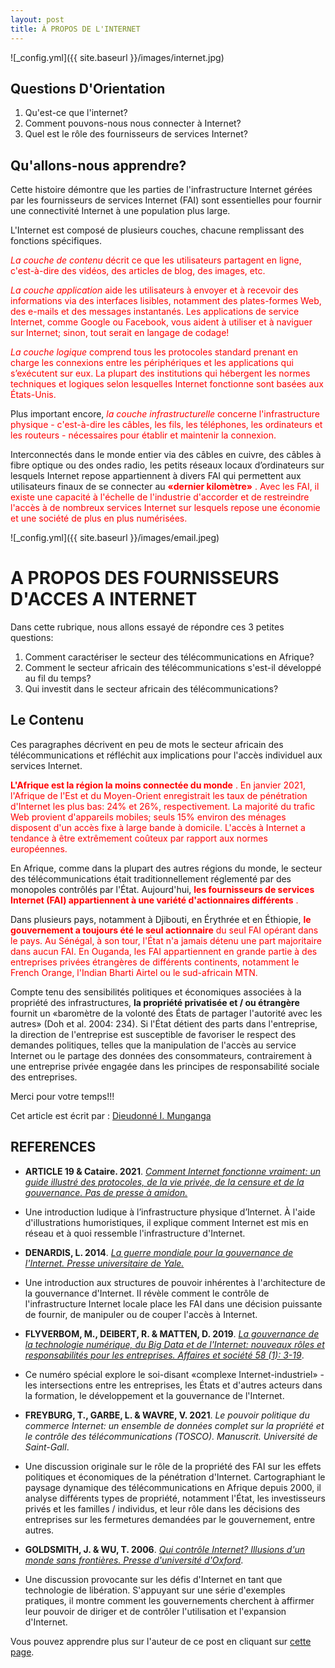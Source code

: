 ```yaml
---
layout: post
title: À PROPOS DE L'INTERNET
---
```

![_config.yml]({{ site.baseurl }}/images/internet.jpg)
## Questions D'Orientation
1. Qu'est-ce que l'internet?
2. Comment pouvons-nous nous connecter à Internet?
3. Quel est le rôle des fournisseurs de services Internet?


## Qu'allons-nous apprendre?

Cette histoire démontre que les parties de l'infrastructure Internet gérées par les fournisseurs de services Internet (FAI) sont essentielles pour fournir une connectivité Internet à une population plus large.

L'Internet est composé de plusieurs couches, chacune remplissant des fonctions spécifiques.

<span style="color:red"> _La couche de contenu_<span> décrit ce que les utilisateurs partagent en ligne, c'est-à-dire des vidéos, des articles de blog, des images, etc.

<span style="color:red"> _La couche application_<span> aide les utilisateurs à envoyer et à recevoir des informations via des interfaces lisibles, notamment des plates-formes Web, des e-mails et des messages instantanés. Les applications de service Internet, comme Google ou Facebook, vous aident à utiliser et à naviguer sur Internet; sinon, tout serait en langage de codage!

<span style="color:red"> _La couche logique_<span> comprend tous les protocoles standard prenant en charge les connexions entre les périphériques et les applications qui s’exécutent sur eux. La plupart des institutions qui hébergent les normes techniques et logiques selon lesquelles Internet fonctionne sont basées aux États-Unis.

Plus important encore, <span style="color:red"> _la couche infrastructurelle_ <span> concerne l'infrastructure physique - c'est-à-dire les câbles, les fils, les téléphones, les ordinateurs et les routeurs - nécessaires pour établir et maintenir la connexion.

Interconnectés dans le monde entier via des câbles en cuivre, des câbles à fibre optique ou des ondes radio, les petits réseaux locaux d’ordinateurs sur lesquels Internet repose appartiennent à divers FAI qui permettent aux utilisateurs finaux de se connecter au <span style="color:red"> **«dernier kilomètre»** <span>. Avec les FAI, il existe une capacité à l'échelle de l'industrie d'accorder et de restreindre l'accès à de nombreux services Internet sur lesquels repose une économie et une société de plus en plus numérisées.

![_config.yml]({{ site.baseurl }}/images/email.jpeg)

# A PROPOS DES FOURNISSEURS D'ACCES A INTERNET

Dans cette rubrique, nous allons essayé de répondre ces 3 petites questions:

1. Comment caractériser le secteur des télécommunications en Afrique?
2. Comment le secteur africain des télécommunications s'est-il développé au fil du temps?
3. Qui investit dans le secteur africain des télécommunications?


## Le Contenu

Ces paragraphes  décrivent en peu de mots le secteur africain des télécommunications et réfléchit aux implications pour l'accès individuel aux services Internet.

<span style="color:red"> **L'Afrique est la région la moins connectée du monde** <span>. En janvier 2021, l'Afrique de l'Est et du Moyen-Orient enregistrait les taux de pénétration d'Internet les plus bas: 24% et 26%, respectivement. La majorité du trafic Web provient d'appareils mobiles; seuls 15% environ des ménages disposent d'un accès fixe à large bande à domicile. L'accès à Internet a tendance à être extrêmement coûteux par rapport aux normes européennes.

En Afrique, comme dans la plupart des autres régions du monde, le secteur des télécommunications était traditionnellement réglementé par des monopoles contrôlés par l'État. Aujourd'hui, <span style="color:red"> **les fournisseurs de services Internet (FAI) appartiennent à une variété d'actionnaires différents** <span>.

Dans plusieurs pays, notamment à Djibouti, en Érythrée et en Éthiopie, <span style="color:red">  **le gouvernement a toujours été le seul actionnaire** <span> du seul FAI opérant dans le pays. Au Sénégal, à son tour, l'État n'a jamais détenu une part majoritaire dans aucun FAI. En Ouganda, les FAI appartiennent en grande partie à des entreprises privées étrangères de différents continents, notamment le French Orange, l'Indian Bharti Airtel ou le sud-africain MTN.

Compte tenu des sensibilités politiques et économiques associées à la propriété des infrastructures, **la propriété privatisée et / ou étrangère** fournit un «baromètre de la volonté des États de partager l'autorité avec les autres» (Doh et al. 2004: 234). Si l'État détient des parts dans l'entreprise, la direction de l'entreprise est susceptible de favoriser le respect des demandes politiques, telles que la manipulation de l'accès au service Internet ou le partage des données des consommateurs, contrairement à une entreprise privée engagée dans les principes de responsabilité sociale des entreprises.


Merci pour votre temps!!!

Cet article est écrit par : [Dieudonné I. Munganga](https://dieudonnemunganga.pb.online/)

## REFERENCES

* **ARTICLE 19 & Cataire. 2021**. [_Comment Internet fonctionne vraiment: un guide illustré des protocoles, de la vie privée, de la censure et de la gouvernance. Pas de presse à amidon._](https://catnip.article19.org/)

* Une introduction ludique à l’infrastructure physique d’Internet. À l'aide d'illustrations humoristiques, il explique comment Internet est mis en réseau et à quoi ressemble l'infrastructure d'Internet.

* **DENARDIS, L. 2014**. [_La guerre mondiale pour la gouvernance de l'Internet. Presse universitaire de Yale._](https://yalebooks.yale.edu/book/9780300181357/global-war-internet-governance)

* Une introduction aux structures de pouvoir inhérentes à l'architecture de la gouvernance d'Internet. Il révèle comment le contrôle de l'infrastructure Internet locale place les FAI dans une décision puissante de fournir, de manipuler ou de couper l'accès à Internet.

* **FLYVERBOM, M., DEIBERT, R. & MATTEN, D. 2019**. [_La gouvernance de la technologie numérique, du Big Data et de l'Internet: nouveaux rôles et responsabilités pour les entreprises. Affaires et société 58 (1): 3-19_](https://journals.sagepub.com/doi/full/10.1177/0007650317727540).

* Ce numéro spécial explore le soi-disant «complexe Internet-industriel» - les intersections entre les entreprises, les États et d'autres acteurs dans la formation, le développement et la gouvernance de l'Internet.
 
* **FREYBURG, T., GARBE, L. & WAVRE, V. 2021**. _Le pouvoir politique du commerce Internet: un ensemble de données complet sur la propriété et le contrôle des télécommunications (TOSCO). Manuscrit. Université de Saint-Gall_.

* Une discussion originale sur le rôle de la propriété des FAI sur les effets politiques et économiques de la pénétration d'Internet. Cartographiant le paysage dynamique des télécommunications en Afrique depuis 2000, il analyse différents types de propriété, notamment l'État, les investisseurs privés et les familles / individus, et leur rôle dans les décisions des entreprises sur les fermetures demandées par le gouvernement, entre autres.

* **GOLDSMITH, J. & WU, T. 2006**. [_Qui contrôle Internet? Illusions d'un monde sans frontières. Presse d'université d'Oxford_](https://scholarship.law.columbia.edu/books/175/).

* Une discussion provocante sur les défis d'Internet en tant que technologie de libération. S'appuyant sur une série d'exemples pratiques, il montre comment les gouvernements cherchent à affirmer leur pouvoir de diriger et de contrôler l'utilisation et l'expansion d'Internet.

Vous pouvez apprendre plus sur l'auteur de ce post en cliquant sur [cette page](https://dieudonnemunganga.pb.online/).